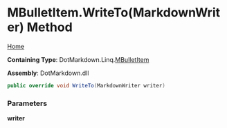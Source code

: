 <a name="_top"></a>

# MBulletItem\.WriteTo\(MarkdownWriter\) Method

[Home](../../../../README.md#_top)

**Containing Type**: DotMarkdown\.Linq\.[MBulletItem](../README.md#_top)

**Assembly**: DotMarkdown\.dll

```csharp
public override void WriteTo(MarkdownWriter writer)
```

### Parameters

**writer**